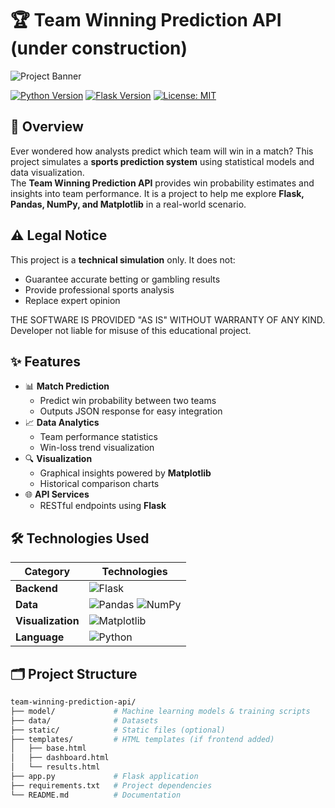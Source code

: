 # 🏆 Team Winning Prediction API (under construction)

![Project Banner](https://img.freepik.com/free-vector/football-match-concept-illustration_114360-11375.jpg)

[![Python Version](https://img.shields.io/badge/python-3.8%2B-blue)](https://python.org)
[![Flask Version](https://img.shields.io/badge/flask-2.0%2B-black)](https://flask.palletsprojects.com/)
[![License: MIT](https://img.shields.io/badge/License-MIT-yellow.svg)](https://opensource.org/licenses/MIT)


## 🌟 Overview
Ever wondered how analysts predict which team will win in a match? This project simulates a **sports prediction system** using statistical models and data visualization.  
The **Team Winning Prediction API** provides win probability estimates and insights into team performance. It is a project to help me explore **Flask, Pandas, NumPy, and Matplotlib** in a real-world scenario.

## ⚠️ Legal Notice
This project is a **technical simulation** only. It does not:
- Guarantee accurate betting or gambling results
- Provide professional sports analysis
- Replace expert opinion  

THE SOFTWARE IS PROVIDED "AS IS" WITHOUT WARRANTY OF ANY KIND.  
Developer not liable for misuse of this educational project.

## ✨ Features
- 📊 **Match Prediction**
  - Predict win probability between two teams
  - Outputs JSON response for easy integration
- 📈 **Data Analytics**
  - Team performance statistics
  - Win-loss trend visualization
- 🔍 **Visualization**
  - Graphical insights powered by **Matplotlib**
  - Historical comparison charts
- 🌐 **API Services**
  - RESTful endpoints using **Flask**

## 🛠️ Technologies Used
| Category       | Technologies                          |
|----------------|---------------------------------------|
| **Backend**    | ![Flask](https://img.shields.io/badge/Flask-000000?logo=flask&logoColor=white) |
| **Data**       | ![Pandas](https://img.shields.io/badge/Pandas-150458?logo=pandas&logoColor=white) ![NumPy](https://img.shields.io/badge/NumPy-013243?logo=numpy&logoColor=white) |
| **Visualization** | ![Matplotlib](https://img.shields.io/badge/Matplotlib-11557c?logo=plotly&logoColor=white) |
| **Language**   | ![Python](https://img.shields.io/badge/Python-3776AB?logo=python&logoColor=white) |

## 🗂️ Project Structure
```bash
team-winning-prediction-api/
├── model/             # Machine learning models & training scripts
├── data/              # Datasets
├── static/            # Static files (optional)
├── templates/         # HTML templates (if frontend added)
│   ├── base.html
│   ├── dashboard.html
│   └── results.html
├── app.py             # Flask application
├── requirements.txt   # Project dependencies
└── README.md          # Documentation
